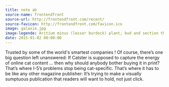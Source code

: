 ```yaml
---
title: note ab
source-name: frontendfront 
source-url: http://frontendfront.com/recent/
source-favicon: http://frontendfront.com/favicon.ico
image: galaxie.jpg
image-legende: Arctium minus (lesser burdock) plant, bud and section through burr. © Thomé, 1885
date: 2015-01-02 00:00:00
---
```

Trusted by some of the world's smartest companies !
Of course, there’s one big question left unanswered: If Catster is supposed to capture the energy of online cat content … then why should anybody bother buying it in print? That’s where I-5’s problems stop being cat-specific. That’s where it has to be like any other magazine publisher: It’s trying to make a visually sumptuous publication that readers will want to hold, not just click.